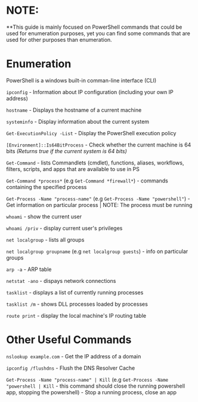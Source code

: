 # NOTE:
**This guide is mainly focused on PowerShell commands that could be used for enumeration purposes, yet you can find some commands that are used for other purposes than enumeration. 

# **Enumeration**
PowerShell is a windows built-in comman-line interface (CLI)

`ipconfig` - Information about IP configuration (including your own IP address)

`hostname` - Displays the hostname of a current machine

`systeminfo` - Display information about the current system

`Get-ExecutionPolicy -List` - Display the PowerShell execution policy

`[Environment]::Is64BitProcess` - Check whether the current machine is 64 bits *(Returns true if the current system is 64 bits)*

`Get-Command` - lists Commandlets (cmdlet), functions, aliases, workflows, filters, scripts, and apps that are available to use in PS

`Get-Command *process*` (e.g `Get-Command *firewall*`) - commands containing the specified process 

`Get-Process -Name "process-name"` (e.g `Get-Process -Name "powershell"`) - Get information on particular process | NOTE: The process must be running

`whoami` - show the current user

`whoami /priv` - display current user's privileges

`net localgroup` - lists all groups

`net localgroup groupname` (e.g `net localgroup guests`) - info on particular groups

`arp -a` - ARP table

`netstat -ano` - dispays network connections 

`tasklist` - displays a list of currently running processes

`tasklist /m` - shows DLL processes loaded by processes

`route print` - display the local machine's IP routing table 

# **Other Useful Commands**
`nslookup example.com` - Get the IP address of a domain

`ipconfig /flushdns` - Flush the DNS Resolver Cache

`Get-Process -Name "process-name" | Kill` (e.g `Get-Process -Name "powershell | Kill` - this command should close the running powershell app, stopping the powershell) - Stop a running process, close an app
